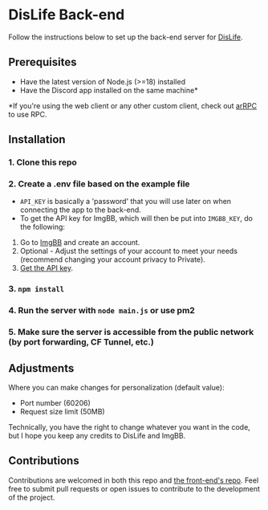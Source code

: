 # DisLife Back-end

Follow the instructions below to set up the back-end server for [DisLife](https://github.com/pdt1806/DisLife).

## Prerequisites

- Have the latest version of Node.js (>=18) installed
- Have the Discord app installed on the same machine\*

\*If you're using the web client or any other custom client, check out [arRPC](https://github.com/OpenAsar/arrpc) to use RPC.

## Installation

### 1. Clone this repo

### 2. Create a .env file based on the example file

- `API_KEY` is basically a 'password' that you will use later on when connecting the app to the back-end.
- To get the API key for ImgBB, which will then be put into `IMGBB_KEY`, do the following:

1. Go to [ImgBB](https://imgbb.com/) and create an account.
2. Optional - Adjust the settings of your account to meet your needs (recommend changing your account privacy to Private).
3. [Get the API key](https://api.imgbb.com/).

### 3. `npm install`

### 4. Run the server with `node main.js` or use pm2

### 5. Make sure the server is accessible from the public network (by port forwarding, CF Tunnel, etc.)

## Adjustments

Where you can make changes for personalization (default value):

- Port number (60206)
- Request size limit (50MB)

Technically, you have the right to change whatever you want in the code, but I hope you keep any credits to DisLife and ImgBB.

## Contributions

Contributions are welcomed in both this repo and [the front-end's repo](https://github.com/pdt1806/DisLife).
Feel free to submit pull requests or open issues to contribute to the development of the project.
